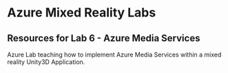 # Azure Mixed Reality Labs

## Resources for Lab 6 - Azure Media Services

Azure Lab teaching how to implement Azure Media Services within a mixed reality Unity3D Application.